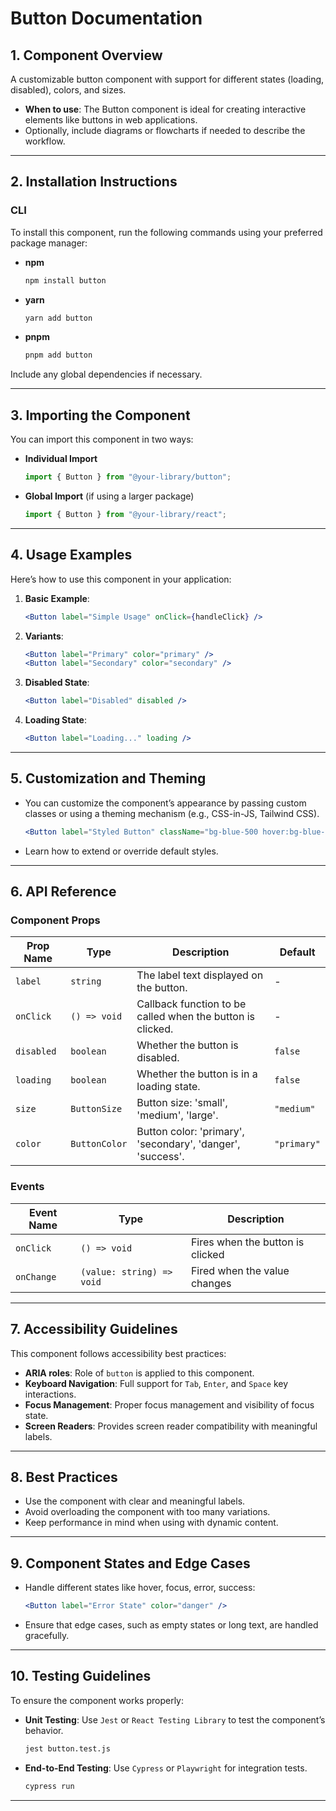 # Button Documentation

## 1. Component Overview

A customizable button component with support for different states (loading, disabled), colors, and sizes.

- **When to use**: The Button component is ideal for creating interactive elements like buttons in web applications.
- Optionally, include diagrams or flowcharts if needed to describe the workflow.

---

## 2. Installation Instructions

### CLI

To install this component, run the following commands using your preferred package manager:

- **npm**

  ```bash
  npm install button
  ```

- **yarn**

  ```bash
  yarn add button
  ```

- **pnpm**
  ```bash
  pnpm add button
  ```

Include any global dependencies if necessary.

---

## 3. Importing the Component

You can import this component in two ways:

- **Individual Import**

  ```javascript
  import { Button } from "@your-library/button";
  ```

- **Global Import** (if using a larger package)
  ```javascript
  import { Button } from "@your-library/react";
  ```

---

## 4. Usage Examples

Here’s how to use this component in your application:

1. **Basic Example**:

   ```jsx
   <Button label="Simple Usage" onClick={handleClick} />
   ```

2. **Variants**:

   ```jsx
   <Button label="Primary" color="primary" />
   <Button label="Secondary" color="secondary" />
   ```

3. **Disabled State**:

   ```jsx
   <Button label="Disabled" disabled />
   ```

4. **Loading State**:
   ```jsx
   <Button label="Loading..." loading />
   ```

---

## 5. Customization and Theming

- You can customize the component’s appearance by passing custom classes or using a theming mechanism (e.g., CSS-in-JS, Tailwind CSS).

  ```jsx
  <Button label="Styled Button" className="bg-blue-500 hover:bg-blue-700" />
  ```

- Learn how to extend or override default styles.

---

## 6. API Reference

### Component Props

| Prop Name    | Type       | Description                        | Default     |
| ------------ | ---------- | ---------------------------------- | ----------- |
| `label`      | `string`   | The label text displayed on the button. | - |
| `onClick`    | `() => void` | Callback function to be called when the button is clicked. | - |
| `disabled`   | `boolean`  | Whether the button is disabled. | `false` |
| `loading`    | `boolean`  | Whether the button is in a loading state. | `false` |
| `size`       | `ButtonSize` | Button size: 'small', 'medium', 'large'. | `"medium"` |
| `color`      | `ButtonColor` | Button color: 'primary', 'secondary', 'danger', 'success'. | `"primary"` |

### Events

| Event Name | Type                          | Description                      |
| ---------- | ----------------------------- | -------------------------------- |
| `onClick`  | `() => void` | Fires when the button is clicked |
| `onChange` | `(value: string) => void`     | Fired when the value changes     |

---

## 7. Accessibility Guidelines

This component follows accessibility best practices:

- **ARIA roles**: Role of `button` is applied to this component.
- **Keyboard Navigation**: Full support for `Tab`, `Enter`, and `Space` key interactions.
- **Focus Management**: Proper focus management and visibility of focus state.
- **Screen Readers**: Provides screen reader compatibility with meaningful labels.

---

## 8. Best Practices

- Use the component with clear and meaningful labels.
- Avoid overloading the component with too many variations.
- Keep performance in mind when using with dynamic content.

---

## 9. Component States and Edge Cases

- Handle different states like hover, focus, error, success:

  ```jsx
  <Button label="Error State" color="danger" />
  ```

- Ensure that edge cases, such as empty states or long text, are handled gracefully.

---

## 10. Testing Guidelines

To ensure the component works properly:

- **Unit Testing**: Use `Jest` or `React Testing Library` to test the component’s behavior.

  ```bash
  jest button.test.js
  ```

- **End-to-End Testing**: Use `Cypress` or `Playwright` for integration tests.
  ```bash
  cypress run
  ```

---